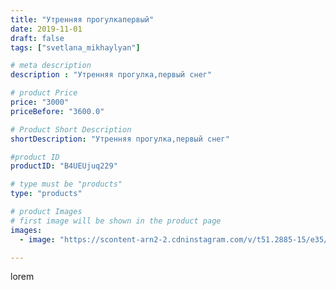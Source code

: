 ```yaml
---
title: "Утренняя прогулкапервый"
date: 2019-11-01
draft: false
tags: ["svetlana_mikhaylyan"]

# meta description
description : "Утренняя прогулка,первый снег"

# product Price
price: "3000"
priceBefore: "3600.0"

# Product Short Description
shortDescription: "Утренняя прогулка,первый снег"

#product ID
productID: "B4UEUjuq229"

# type must be "products"
type: "products"

# product Images
# first image will be shown in the product page
images:
  - image: "https://scontent-arn2-2.cdninstagram.com/v/t51.2885-15/e35/72704934_150883682890532_4644646552376345564_n.jpg?tp=1&_nc_ht=scontent-arn2-2.cdninstagram.com&_nc_cat=108&_nc_ohc=gQ10gIuevQ8AX8k1aZV&oh=3afe4602bc3b9554f7c499d1e8550d8e&oe=60756637&ig_cache_key=MjE2NzM3NjMyNTYxMTU4MDg2MQ%3D%3D.2"

---
```

lorem
